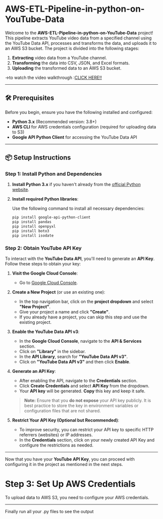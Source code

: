 # AWS-ETL-Pipeline-in-python-on-YouTube-Data

Welcome to the **AWS-ETL-Pipeline-in-python-on-YouTube-Data** project! This pipeline extracts YouTube video data from a specified channel using the YouTube Data API, processes and transforms the data, and uploads it to an AWS S3 bucket. The project is divided into the following stages:

1. **Extracting** video data from a YouTube channel.
2. **Transforming** the data into CSV, JSON, and Excel formats.
3. **Uploading** the transformed data to an AWS S3 bucket.

->to watch the video walkthrough :[CLICK HERE!!](https://youtu.be/uoCJSXlmyIY)

---

## 🛠️ Prerequisites

Before you begin, ensure you have the following installed and configured:

- **Python 3.x** (Recommended version: 3.8+)
- **AWS CLI** for AWS credentials configuration (required for uploading data to S3)
- **Google API Python Client** for accessing the YouTube Data API

---

## 📦 Setup Instructions

### Step 1: Install Python and Dependencies

1. **Install Python 3.x** if you haven't already from the [official Python website](https://www.python.org/downloads/).
   
2. **Install required Python libraries**:
   
   Use the following command to install all necessary dependencies:

   ```bash
   pip install google-api-python-client
   pip install pandas
   pip install openpyxl
   pip install boto3
   pip install isodate

### Step 2: Obtain YouTube API Key

To interact with the **YouTube Data API**, you'll need to generate an **API Key**. Follow these steps to obtain your key:

1. **Visit the Google Cloud Console**:
   - Go to [Google Cloud Console](https://console.cloud.google.com/).

2. **Create a New Project** (or use an existing one):
   - In the top navigation bar, click on the **project dropdown** and select **"New Project"**.
   - Give your project a name and click **"Create"**.
   - If you already have a project, you can skip this step and use the existing project.

3. **Enable the YouTube Data API v3**:
   - In the **Google Cloud Console**, navigate to the **API & Services** section.
   - Click on **"Library"** in the sidebar.
   - In the **API Library**, search for **"YouTube Data API v3"**.
   - Click on **"YouTube Data API v3"** and then click **Enable**.

4. **Generate an API Key**:
   - After enabling the API, navigate to the **Credentials** section.
   - Click **Create Credentials** and select **API Key** from the dropdown.
   - Your **API key** will be generated. **Copy** this key and keep it safe.
   
   > **Note:** Ensure that you **do not expose** your API key publicly. It is best practice to store the key in environment variables or configuration files that are not shared.

5. **Restrict Your API Key (Optional but Recommended)**:
   - To improve security, you can restrict your API key to specific HTTP referrers (websites) or IP addresses.
   - In the **Credentials** section, click on your newly created API Key and configure the restrictions as needed.

---

Now that you have your **YouTube API Key**, you can proceed with configuring it in the project as mentioned in the next steps.

# Step 3: Set Up AWS Credentials

To upload data to AWS S3, you need to configure your AWS credentials. 

---

Finally run all your .py files to see the output




